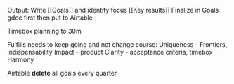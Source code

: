Output: Write [[Goals]] and identify focus [[Key results]]
Finalize in Goals gdoc first then put to Airtable

Timebox planning to 30m

Fulfills needs to keep going and not change course:
Uniqueness - Frontiers, indispensability
Impact - product
Clarity - acceptance criteria, timebox
Harmony

Airtable **delete** all goals every quarter
